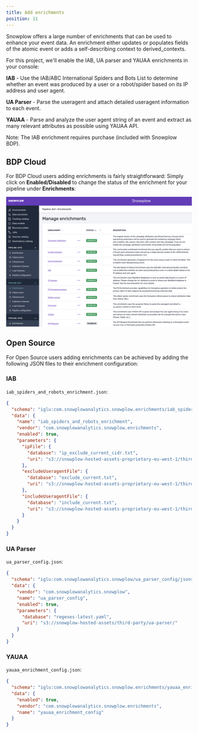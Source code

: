 ```yaml
---
title: Add enrichments
position: 11
---
```


Snowplow offers a large number of enrichments that can be used to enhance your event data. An enrichment either updates or populates fields of the atomic event or adds a self-describing context to derived_contexts.

For this project, we'll enable the IAB, UA parser and YAUAA enrichments in your console:

**IAB** - Use the IAB/ABC International Spiders and Bots List to determine whether an event was produced by a user or a robot/spider based on its IP address and user agent.

**UA Parser** - Parse the useragent and attach detailed useragent information to each event.

**YAUAA** - Parse and analyze the user agent string of an event and extract as many relevant attributes as possible using YAUAA API.

Note: The IAB enrichment requires purchase (included with Snowplow BDP).

## BDP Cloud

For BDP Cloud users adding enrichments is fairly straightforward: Simply click on **Enabled/Disabled** to change the status of the enrichment for your pipeline under **Enrichments**:

![Enrichment configuration](images/enrich.png)

## Open Source

For Open Source users adding enrichments can be achieved by adding the following JSON files to their enrichment configuration:

### IAB

`iab_spiders_and_robots_enrichment.json`:

```json
{
  "schema": "iglu:com.snowplowanalytics.snowplow.enrichments/iab_spiders_and_robots_enrichment/jsonschema/1-0-0",
  "data": {
    "name": "iab_spiders_and_robots_enrichment",
    "vendor": "com.snowplowanalytics.snowplow.enrichments",
    "enabled": true,
    "parameters": {
      "ipFile": {
        "database": "ip_exclude_current_cidr.txt",
        "uri": "s3://snowplow-hosted-assets-proprietary-eu-west-1/third-party/com.iab"
      },
      "excludeUseragentFile": {
        "database": "exclude_current.txt",
        "uri": "s3://snowplow-hosted-assets-proprietary-eu-west-1/third-party/com.iab"
      },
      "includeUseragentFile": {
        "database": "include_current.txt",
        "uri": "s3://snowplow-hosted-assets-proprietary-eu-west-1/third-party/com.iab"
      }
    }
  }
}
```

### UA Parser

`ua_parser_config.json`:

```json
{
  "schema": "iglu:com.snowplowanalytics.snowplow/ua_parser_config/jsonschema/1-0-1",
  "data": {
    "vendor": "com.snowplowanalytics.snowplow",
    "name": "ua_parser_config",
    "enabled": true,
    "parameters": {
      "database": "regexes-latest.yaml",
      "uri": "s3://snowplow-hosted-assets/third-party/ua-parser/"
    }
  }
}
```

### YAUAA

`yauaa_enrichment_config.json`:

```json
{
  "schema": "iglu:com.snowplowanalytics.snowplow.enrichments/yauaa_enrichment_config/jsonschema/1-0-0",
  "data": {
    "enabled": true,
    "vendor": "com.snowplowanalytics.snowplow.enrichments",
    "name": "yauaa_enrichment_config"
  }
}
```
